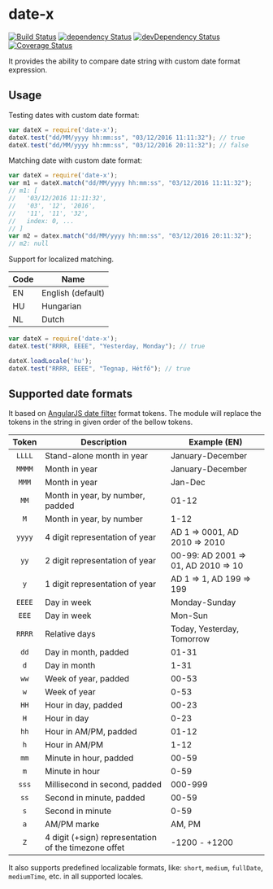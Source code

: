 # date-x

[![Build Status](https://travis-ci.org/szikszail/date-x.svg?branch=master)](https://travis-ci.org/szikszail/date-x) [![dependency Status](https://david-dm.org/szikszail/date-x.svg)](https://david-dm.org/szikszail/date-x) [![devDependency Status](https://david-dm.org/szikszail/date-x/dev-status.svg)](https://david-dm.org/szikszail/date-x#info=devDependencies) [![Coverage Status](https://coveralls.io/repos/github/szikszail/date-x/badge.svg?branch=master)](https://coveralls.io/github/szikszail/date-x?branch=master)

It provides the ability to compare date string with custom date format expression.

## Usage

Testing dates with custom date format:

```javascript
var dateX = require('date-x');
dateX.test("dd/MM/yyyy hh:mm:ss", "03/12/2016 11:11:32"); // true
dateX.test("dd/MM/yyyy hh:mm:ss", "03/12/2016 20:11:32"); // false
```
    
Matching date with custom date format:

```javascript
var dateX = require('date-x');
var m1 = dateX.match("dd/MM/yyyy hh:mm:ss", "03/12/2016 11:11:32");
// m1: [
//   '03/12/2016 11:11:32',
//   '03', '12', '2016',
//   '11', '11', '32',
//   index: 0, ...
// ]
var m2 = datex.match("dd/MM/yyyy hh:mm:ss", "03/12/2016 20:11:32");
// m2: null
```
    
Support for localized matching.

| Code | Name |
|------|------|
| EN | English (default) |
| HU | Hungarian |
| NL | Dutch |

```javascript
var dateX = require('date-x');
dateX.test("RRRR, EEEE", "Yesterday, Monday"); // true

dateX.loadLocale('hu');
dateX.test("RRRR, EEEE", "Tegnap, Hétfő"); // true
```

## Supported date formats

It based on [AngularJS date filter](https://docs.angularjs.org/api/ng/filter/date) format tokens.
The module will replace the tokens in the string in given order of the bellow tokens.

| Token | Description | Example (EN) |
|:-----:|-------------|---------|
| `LLLL` | Stand-alone month in year | January-December |
| `MMMM` | Month in year | January-December |
| `MMM` | Month in year | Jan-Dec |
| `MM` | Month in year, by number, padded | 01-12 |
| `M` | Month in year, by number | 1-12 |
| `yyyy` | 4 digit representation of year | AD 1 => 0001, AD 2010 => 2010 |
| `yy` | 2 digit representation of year | 00-99:  AD 2001 => 01, AD 2010 => 10 |
| `y` | 1 digit representation of year | AD 1 => 1, AD 199 => 199 |
| `EEEE` | Day in week | Monday-Sunday |
| `EEE` | Day in week | Mon-Sun |
| `RRRR` | Relative days | Today, Yesterday, Tomorrow |
| `dd` | Day in month, padded | 01-31 |
| `d` | Day in month | 1-31 |
| `ww` | Week of year, padded | 00-53 |
| `w` | Week of year | 0-53 |
| `HH` | Hour in day, padded | 00-23 |
| `H` | Hour in day | 0-23 |
| `hh` | Hour in AM/PM, padded | 01-12 |
| `h` | Hour in AM/PM | 1-12 |
| `mm` | Minute in hour, padded | 00-59 |
| `m` | Minute in hour | 0-59 |
| `sss` | Millisecond in second, padded | 000-999 |
| `ss` | Second in minute, padded | 00-59 |
| `s` | Second in minute | 0-59 |
| `a` | AM/PM marke | AM, PM |
| `Z` | 4 digit (+sign) representation of the timezone offet | -1200 - +1200 |

It also supports predefined localizable formats, like: `short`, `medium`, `fullDate`, `mediumTime`, etc. in all supported locales.